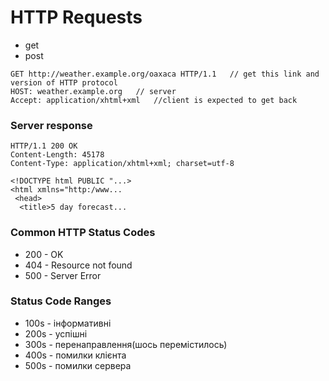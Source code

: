 # HTTP Requests
* get
* post
```
GET http://weather.example.org/oaxaca HTTP/1.1   // get this link and version of HTTP protocol
HOST: weather.example.org   // server
Accept: application/xhtml+xml   //client is expected to get back
```
### Server response
```
HTTP/1.1 200 OK
Content-Length: 45178
Content-Type: application/xhtml+xml; charset=utf-8

<!DOCTYPE html PUBLIC "...>
<html xmlns="http:/www...
 <head>
  <title>5 day forecast...
```
### Common HTTP Status Codes
* 200 - OK
* 404 - Resource not found
* 500 - Server Error
### Status Code Ranges
* 100s - інформативні
* 200s - успішні
* 300s - перенаправлення(шось перемістилось)
* 400s - помилки клієнта
* 500s - помилки сервера